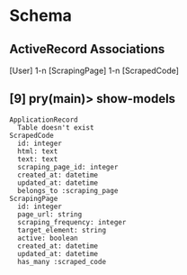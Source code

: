 # Schema
## ActiveRecord Associations
[User] 1-n [ScrapingPage] 1-n [ScrapedCode]

## [9] pry(main)> show-models
```
ApplicationRecord
  Table doesn't exist
ScrapedCode
  id: integer
  html: text
  text: text
  scraping_page_id: integer
  created_at: datetime
  updated_at: datetime
  belongs_to :scraping_page
ScrapingPage
  id: integer
  page_url: string
  scraping_frequency: integer
  target_element: string
  active: boolean
  created_at: datetime
  updated_at: datetime
  has_many :scraped_code
```
